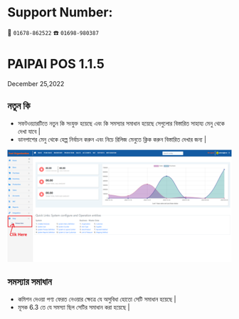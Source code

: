 
# Support Number:  
📱 `01678-862522` 
☎️ `01698-980387`

# PAIPAI POS 1.1.5

December 25,2022


## নতুন কি

* সফটওয়্যারটিতে নতুন কি সংযুক্ত হয়েছে এবং কি সমস্যার সমাধান হয়েছে সেগুলোর বিস্তারিত সাহায্য মেনু থেকে দেখা যাবে | 
* ডানপাশের মেনু থেকে হেল্প নির্বাচন করুন এবং নিচে রিলিজ মেনুতে ক্লিক করুন বিস্তারিত দেখার জন্য |

![](https://raw.githubusercontent.com/digitech-IT/Release-Note/PaiPai-Pos/images/release1_1.1.5.png)

## সমস্যার সমাধান

* কমিশন দেওয়া পণ্য ফেরত নেওয়ার ক্ষেত্রে যে অসুবিধা হোতো সেটি সমাধান হয়েছে |
* মূসক 6.3 তে যে সমস্যা ছিল সেটির সমাধান করা হয়েছে | 
